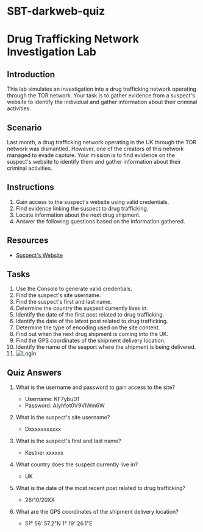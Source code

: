 # SBT-darkweb-quiz
# Drug Trafficking Network Investigation Lab

## Introduction

This lab simulates an investigation into a drug trafficking network operating through the TOR network. Your task is to gather evidence from a suspect's website to identify the individual and gather information about their criminal activities.

## Scenario

Last month, a drug trafficking network operating in the UK through the TOR network was dismantled. However, one of the creators of this network managed to evade capture. Your mission is to find evidence on the suspect's website to identify them and gather information about their criminal activities.

## Instructions

1. Gain access to the suspect's website using valid credentials.
2. Find evidence linking the suspect to drug trafficking.
3. Locate information about the next drug shipment.
4. Answer the following questions based on the information gathered.

## Resources

- [Suspect's Website](http://5xdv6dqxv2bsbmlgttsq3ma3nw6ffa2zhqbl7o4w46p32wsqulzrtsqd.onion/challenge/ws/Forum.html)

## Tasks

1. Use the Console to generate valid credentials.
2. Find the suspect's site username.
3. Find the suspect's first and last name.
4. Determine the country the suspect currently lives in.
5. Identify the date of the first post related to drug trafficking.
6. Identify the date of the latest post related to drug trafficking.
7. Determine the type of encoding used on the site content.
8. Find out when the next drug shipment is coming into the UK.
9. Find the GPS coordinates of the shipment delivery location.
10. Identify the name of the seaport where the shipment is being delivered.
11. ![Login](login.jpg)

## Quiz Answers

1. What is the username and password to gain access to the site?
   - Username: KF7ybuD1
   - Password: AIyhfot0V9VIWm6W

2. What is the suspect's site username?
   - Dxxxxxxxxxxx

3. What is the suspect's first and last name?
   - Kestner xxxxxx

4. What country does the suspect currently live in?
   - UK

5. What is the date of the most recent post related to drug trafficking?
   - 26/10/20XX

6. What are the GPS coordinates of the shipment delivery location?
   - 51° 56' 57.2"N 1° 19' 26.1"E
